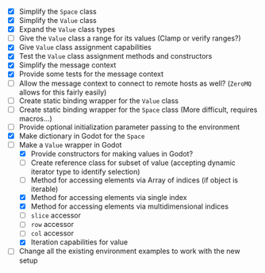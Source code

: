 - [x] Simplify the `Space` class
- [x] Simplify the `Value` class
- [x] Expand the `Value` class types
- [ ] Give the `Value` class a range for its values (Clamp or verify ranges?)
- [x] Give `Value` class assignment capabilities
- [x] Test the `Value` class assignment methods and constructors
- [x] Simplify the message context
- [x] Provide some tests for the message context
- [ ] Allow the message context to connect to remote hosts as well? (`ZeroMQ` allows for this fairly easily)
- [ ] Create static binding wrapper for the `Value` class
- [ ] Create static binding wrapper for the `Space` class (More difficult, requires macros...)
- [ ] Provide optional initialization parameter passing to the environment
- [x] Make dictionary in Godot for the `Space`
- [ ] Make a `Value` wrapper in Godot
  - [x] Provide constructors for making values in Godot?
  - [ ] Create reference class for subset of value (accepting dynamic iterator type to identify selection)
  - [ ] Method for accessing elements via Array of indices (if object is iterable)
  - [x] Method for accessing elements via single index
  - [x] Method for accessing elements via multidimensional indices
  - [ ] `slice` accessor
  - [ ] `row` accessor
  - [ ] `col` accessor
  - [x] Iteration capabilities for value
- [ ] Change all the existing environment examples to work with the new setup
